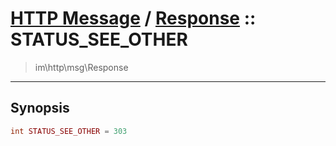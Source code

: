 # [HTTP Message](http.md) / [Response](http-Response.md) :: STATUS_SEE_OTHER
 > im\http\msg\Response
____

## Synopsis
```php
int STATUS_SEE_OTHER = 303
```
